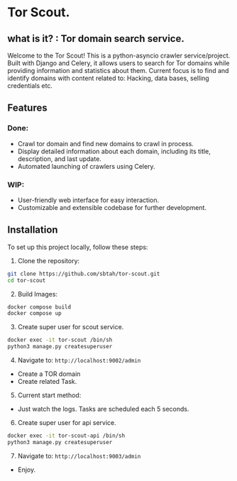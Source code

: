 # Tor Scout. 
## what is it? : Tor domain search service.


Welcome to the Tor Scout!
This is a python-asyncio crawler service/project. Built with Django and Celery, it allows users to search for Tor domains while providing information and statistics about them.
Current focus is to find and identify domains with content related to: Hacking, data bases, selling credentials etc.

## Features

### Done:
- Crawl tor domain and find new domains to crawl in process.
- Display detailed information about each domain, including its title, description, and last update.
- Automated launching of crawlers using Celery.

### WIP:
- User-friendly web interface for easy interaction.
- Customizable and extensible codebase for further development.

## Installation

To set up this project locally, follow these steps:

1. Clone the repository:
```bash
git clone https://github.com/sbtah/tor-scout.git
cd tor-scout
```

2. Build Images:
```bash
docker compose build
docker compose up
```

3. Create super user for scout service.
```bash
docker exec -it tor-scout /bin/sh
python3 manage.py createsuperuser
```

4. Navigate to: `http://localhost:9002/admin`
 - Create a TOR domain
 - Create related Task.

5. Current start method:
 - Just watch the logs. Tasks are scheduled each 5 seconds.

6. Create super user for api service.
```bash
docker exec -it tor-scout-api /bin/sh
python3 manage.py createsuperuser
```

7. Navigate to: `http://localhost:9003/admin`
 - Enjoy.
